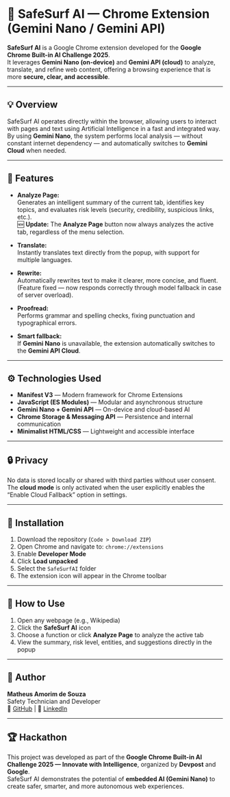 # 🧠 SafeSurf AI — Chrome Extension (Gemini Nano / Gemini API)

**SafeSurf AI** is a Google Chrome extension developed for the **Google Chrome Built-in AI Challenge 2025**.  
It leverages **Gemini Nano (on-device)** and **Gemini API (cloud)** to analyze, translate, and refine web content, offering a browsing experience that is more **secure, clear, and accessible**.

---

## 💡 Overview
SafeSurf AI operates directly within the browser, allowing users to interact with pages and text using Artificial Intelligence in a fast and integrated way.  
By using **Gemini Nano**, the system performs local analysis — without constant internet dependency — and automatically switches to **Gemini Cloud** when needed.

---

## 🚀 Features
- **Analyze Page:**  
  Generates an intelligent summary of the current tab, identifies key topics, and evaluates risk levels (security, credibility, suspicious links, etc.).  
  🆕 **Update:** The **Analyze Page** button now always analyzes the active tab, regardless of the menu selection.

- **Translate:**  
  Instantly translates text directly from the popup, with support for multiple languages.

- **Rewrite:**  
  Automatically rewrites text to make it clearer, more concise, and fluent.  
  (Feature fixed — now responds correctly through model fallback in case of server overload).

- **Proofread:**  
  Performs grammar and spelling checks, fixing punctuation and typographical errors.

- **Smart fallback:**  
  If **Gemini Nano** is unavailable, the extension automatically switches to the **Gemini API Cloud**.

---

## ⚙️ Technologies Used
- **Manifest V3** — Modern framework for Chrome Extensions  
- **JavaScript (ES Modules)** — Modular and asynchronous structure  
- **Gemini Nano + Gemini API** — On-device and cloud-based AI  
- **Chrome Storage & Messaging API** — Persistence and internal communication  
- **Minimalist HTML/CSS** — Lightweight and accessible interface  

---

## 🔒 Privacy
No data is stored locally or shared with third parties without user consent.  
The **cloud mode** is only activated when the user explicitly enables the “Enable Cloud Fallback” option in settings.

---

## 🧰 Installation
1. Download the repository (`Code > Download ZIP`)  
2. Open Chrome and navigate to: `chrome://extensions`  
3. Enable **Developer Mode**  
4. Click **Load unpacked**  
5. Select the `SafeSurfAI` folder  
6. The extension icon will appear in the Chrome toolbar  

---

## 🧪 How to Use
1. Open any webpage (e.g., Wikipedia)  
2. Click the **SafeSurf AI** icon  
3. Choose a function or click **Analyze Page** to analyze the active tab  
4. View the summary, risk level, entities, and suggestions directly in the popup  

---

## 👤 Author
**Matheus Amorim de Souza**  
Safety Technician and Developer  
💼 [GitHub](https://github.com/Matheus0805amorim) | 🔗 [LinkedIn](https://www.linkedin.com/in/matheus0805amorim)

---

## 🏆 Hackathon
This project was developed as part of the **Google Chrome Built-in AI Challenge 2025 — Innovate with Intelligence**, organized by **Devpost** and **Google**.  
SafeSurf AI demonstrates the potential of **embedded AI (Gemini Nano)** to create safer, smarter, and more autonomous web experiences.


